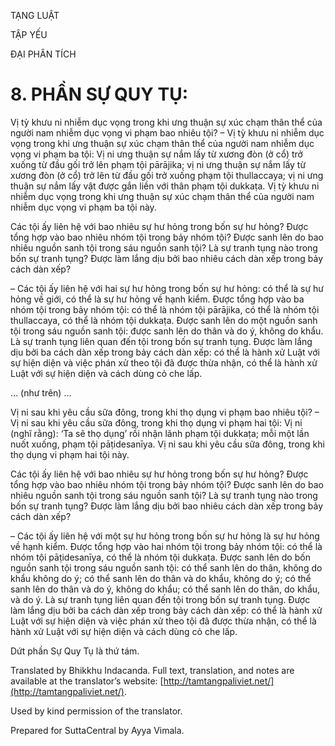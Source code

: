  

TẠNG LUẬT

TẬP YẾU

ĐẠI PHÂN TÍCH

# 8\. PHẦN SỰ QUY TỤ:

Vị tỳ khưu ni nhiễm dục vọng trong khi ưng thuận sự xúc chạm thân thể của người nam nhiễm dục vọng vi phạm bao nhiêu tội? – Vị tỳ khưu ni nhiễm dục vọng trong khi ưng thuận sự xúc chạm thân thể của người nam nhiễm dục vọng vi phạm ba tội: Vị ni ưng thuận sự nắm lấy từ xương đòn (ở cổ) trở xuống từ đầu gối trở lên phạm tội pārājika; vị ni ưng thuận sự nắm lấy từ xương đòn (ở cổ) trở lên từ đầu gối trở xuống phạm tội thullaccaya; vị ni ưng thuận sự nắm lấy vật được gắn liền với thân phạm tội dukkaṭa. Vị tỳ khưu ni nhiễm dục vọng trong khi ưng thuận sự xúc chạm thân thể của người nam nhiễm dục vọng vi phạm ba tội này.

Các tội ấy liên hệ với bao nhiêu sự hư hỏng trong bốn sự hư hỏng? Được tổng hợp vào bao nhiêu nhóm tội trong bảy nhóm tội? Được sanh lên do bao nhiêu nguồn sanh tội trong sáu nguồn sanh tội? Là sự tranh tụng nào trong bốn sự tranh tụng? Được làm lắng dịu bởi bao nhiêu cách dàn xếp trong bảy cách dàn xếp?

– Các tội ấy liên hệ với hai sự hư hỏng trong bốn sự hư hỏng: có thể là sự hư hỏng về giới, có thể là sự hư hỏng về hạnh kiểm. Được tổng hợp vào ba nhóm tội trong bảy nhóm tội: có thể là nhóm tội pārājika, có thể là nhóm tội thullaccaya, có thể là nhóm tội dukkaṭa. Được sanh lên do một nguồn sanh tội trong sáu nguồn sanh tội: được sanh lên do thân và do ý, không do khẩu. Là sự tranh tụng liên quan đến tội trong bốn sự tranh tụng. Được làm lắng dịu bởi ba cách dàn xếp trong bảy cách dàn xếp: có thể là hành xử Luật với sự hiện diện và việc phán xử theo tội đã được thừa nhận, có thể là hành xử Luật với sự hiện diện và cách dùng cỏ che lấp.

… (như trên) …

Vị ni sau khi yêu cầu sữa đông, trong khi thọ dụng vi phạm bao nhiêu tội? – Vị ni sau khi yêu cầu sữa đông, trong khi thọ dụng vi phạm hai tội: Vị ni (nghĩ rằng): ‘Ta sẽ thọ dụng’ rồi nhận lãnh phạm tội dukkaṭa; mỗi một lần nuốt xuống, phạm tội pāṭidesanīya. Vị ni sau khi yêu cầu sữa đông, trong khi thọ dụng vi phạm hai tội này.

Các tội ấy liên hệ với bao nhiêu sự hư hỏng trong bốn sự hư hỏng? Được tổng hợp vào bao nhiêu nhóm tội trong bảy nhóm tội? Được sanh lên do bao nhiêu nguồn sanh tội trong sáu nguồn sanh tội? Là sự tranh tụng nào trong bốn sự tranh tụng? Được làm lắng dịu bởi bao nhiêu cách dàn xếp trong bảy cách dàn xếp?

– Các tội ấy liên hệ với một sự hư hỏng trong bốn sự hư hỏng là sự hư hỏng về hạnh kiểm. Được tổng hợp vào hai nhóm tội trong bảy nhóm tội: có thể là nhóm tội pāṭidesanīya, có thể là nhóm tội dukkaṭa. Được sanh lên do bốn nguồn sanh tội trong sáu nguồn sanh tội: có thể sanh lên do thân, không do khẩu không do ý; có thể sanh lên do thân và do khẩu, không do ý; có thể sanh lên do thân và do ý, không do khẩu; có thể sanh lên do thân, do khẩu, và do ý. Là sự tranh tụng liên quan đến tội trong bốn sự tranh tụng. Được làm lắng dịu bởi ba cách dàn xếp trong bảy cách dàn xếp: có thể là hành xử Luật với sự hiện diện và việc phán xử theo tội đã được thừa nhận, có thể là hành xử Luật với sự hiện diện và cách dùng cỏ che lấp.

Dứt phần Sự Quy Tụ là thứ tám.

Translated by Bhikkhu Indacanda. Full text, translation, and notes are available at the translator’s website: [http://tamtangpaliviet.net/](http://tamtangpaliviet.net/).

Used by kind permission of the translator.

Prepared for SuttaCentral by Ayya Vimala.